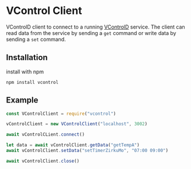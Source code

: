 # VControl Client

VControlD client to connect to a running [VControlD](https://github.com/openv/vcontrold) service.
The client can read data from the service by sending a `get` command or write data by sending a `set` command.

## Installation

install with npm

```
npm install vcontrol
```

## Example

```javascript
const VControlClient = require("vcontrol")

vControlClient = new VControlClient("localhost", 3002)

await vControlCLient.connect()

let data = await vControlClient.getData("getTempA")
await vControlClient.setData("setTimerZirkuMo", "07:00 09:00")

await vControlClient.close()
```
